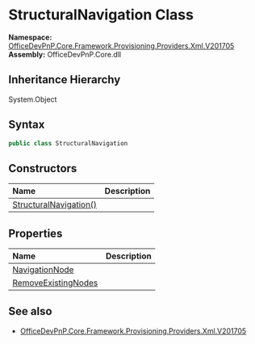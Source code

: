 # StructuralNavigation Class
  

**Namespace:** [OfficeDevPnP.Core.Framework.Provisioning.Providers.Xml.V201705](OfficeDevPnP.Core.Framework.Provisioning.Providers.Xml.V201705.md)  
**Assembly:** OfficeDevPnP.Core.dll  
## Inheritance Hierarchy
System.Object  
## Syntax
```C#
public class StructuralNavigation
```
## Constructors
|**Name**|**Description**|
|:-----|:-----|
| [StructuralNavigation()](OfficeDevPnP.Core.Framework.Provisioning.Providers.Xml.V201705.StructuralNavigation.ctor1.md) |  
## Properties
|**Name**|**Description**|
|:-----|:-----|
| [NavigationNode](OfficeDevPnP.Core.Framework.Provisioning.Providers.Xml.V201705.StructuralNavigation.NavigationNode.md) | 
| [RemoveExistingNodes](OfficeDevPnP.Core.Framework.Provisioning.Providers.Xml.V201705.StructuralNavigation.RemoveExistingNodes.md) | 
## See also
- [OfficeDevPnP.Core.Framework.Provisioning.Providers.Xml.V201705](OfficeDevPnP.Core.Framework.Provisioning.Providers.Xml.V201705.md)
